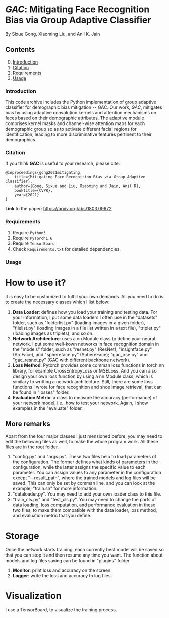 # *GAC*: Mitigating Face Recognition Bias via Group Adaptive Classifier

By Sixue Gong, Xiaoming Liu, and Anil K. Jain

## Contents
0. [Introduction](#introduction)
0. [Citation](#citation)
0. [Requirements](#requirements)
0. [Usage](#usage)

### Introduction

This code archive includes the Python implementation of group adaptive classifier for demographic bias mitigation -- GAC. Our work, *GAC*, mitigates bias by using adaptive convolution kernels and attention mechanisms on faces based on their demographic attributes. The adaptive module comprises kernel masks and channel-wise attention maps for each demographic group so as to activate different facial regions for identification, leading to more discriminative features pertinent to their demographics.

### Citation

If you think **GAC** is useful to your research, please cite:

    @inproceedings{gong2021mitigating,
        title={Mitigating Face Recognition Bias via Group Adaptive Classifier},
        author={Gong, Sixue and Liu, Xiaoming and Jain, Anil K},
        booktitle={CVPR},
        year={2021}
    }
    
**Link** to the paper: https://arxiv.org/abs/1803.09672

### Requirements

1. Require `Python3`
2. Require `PyTorch1.6`
3. Require `TensorBoard`
4. Check `Requirements.txt` for detailed dependencies.

### Usage

# How to use it?
It is easy to be customized to fulfill your own demands. All you need to do is to create the necessary classes which I list below:
 1. **Data Loader**: defines how you load your training and testing data.
 For your information, I put some data loaders I often use in the "datasets" folder, such as "folderlist.py" (loading images in a given folder), "filelist.py" (loading images in a file list written in a text file), "triplet.py" (loading images as triplets), and so on.
 2. **Network Architecture**: uses a nn.Module class to define your neural network.
 I put some well-kown networks in face recognition domain in the "models" folder, such as "resnet.py" (ResNet), "insightface.py" (ArcFace), and "sphereface.py" (SphereFace); "gac_irse.py" and "gac_resnet.py" (GAC with different backbone network).
 3. **Loss Method**: Pytorch provides some comman loss functions in torch.nn library, for example CrossEntropyLoss or MSELoss. And you can also design your own loss function by using a nn.Module class, which is similary to writting a network architecture.
 Still, there are some loss functions I wrote for face recognition and shoe image retrieval, that can be found in "losses" folder.
 4. **Evaluation Metric**: a class to measure the accuracy (performance) of your network model, i.e., how to test your network.
 Again, I show examples in the "evaluate" folder.

## More remarks
Apart from the four major classes I just mensioned before, you may need to edit the belowing files as well, to make the whole program work. All these files are in the root folder.
1. "config.py" and "args.py". These two files help to load parameters of the configuration. The former defines what kinds of parameters in the configuration, while the latter assigns the specific value to each parameter. You can assign values to any parameter in the configuration except "--result_path", where the trained models and log files will be saved. This can only be set by comman line, and you can look at the example, "train.sh" for more information.
2. "dataloader.py". You may need to add your own loader class to this file.
3. "train_cls.py" and "test_cls.py". You may need to change the parts of data loading, loss computation, and performance evaluation in these two files, to make them compatible with the data loader, loss method, and evaluation metric that you define.

# Storage
Once the network starts training, each currently best model will be saved so that you can stop it and then resume any time you want. The function about models and log files saving can be found in "plugins" folder.
1. **Monitor**: print loss and accuracy on the screen.
2. **Logger**:  write the loss and accuracy to log files.

# Visualization
I use a TensorBoard, to visualize the training process.
